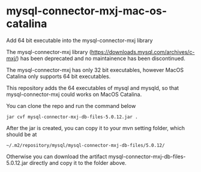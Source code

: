 # mysql-connector-mxj-mac-os-catalina
Add 64 bit executable into the mysql-connector-mxj library

The mysql-connector-mxj library (https://downloads.mysql.com/archives/c-mxj/) has been deprecated and no maintainence has been discontinued.

The mysql-connector-mxj has only 32 bit executables, however MacOS Catalina only supports 64 bit executables.

This repository adds the 64 executables of mysql and mysqld, so that mysql-connector-mxj could works on MacOS Catalina.

You can clone the repo and run the command below

```jar cvf mysql-connector-mxj-db-files-5.0.12.jar .```

After the jar is created, you can copy it to your mvn setting folder, which should be at 

```~/.m2/repository/mysql/mysql-connector-mxj-db-files/5.0.12/```

Otherwise you can download the artifact mysql-connector-mxj-db-files-5.0.12.jar directly and copy it to the folder above.
